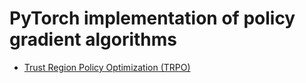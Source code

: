 # PyTorch implementation of policy gradient algorithms
* [Trust Region Policy Optimization (TRPO)](https://arxiv.org/pdf/1502.05477.pdf)
